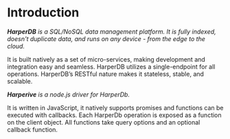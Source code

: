 # Introduction

_**HarperDB** is a SQL/NoSQL data management platform. It is fully indexed, doesn't duplicate data, and runs on any device - from the edge to the cloud._

It is built natively as a set of micro-services, making development and integration easy and seamless.  HarperDB utilizes a single-endpoint for all operations.  HarperDB’s RESTful nature makes it stateless, stable, and scalable.

_**Harperive** is a node.js driver for HarperDb._

It is written in JavaScript, it natively supports promises and functions can be executed with callbacks. Each HarperDb operation is exposed as a function on the client object. All functions take query options and an optional callback function.
